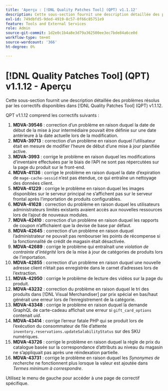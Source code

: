 ```yaml
---
title: 'Aperçu : [!DNL Quality Patches Tool] (QPT) v1.1.12'
description: Cette sous-section fournit une description détaillée des problèmes résolus par les correctifs disponibles dans [!DNL Quality Patches Tool] (QPT) v1.1.12.
exl-id: 749dbfd5-9ded-4919-8c57-0f66c85751e9
feature: Tools and External Services
role: Admin
source-git-commit: 1d2e0c1b4a8e3d79a362500ee3ec7bde84a6ce0d
workflow-type: tm+mt
source-wordcount: '366'
ht-degree: 0%

---
```


# [!DNL Quality Patches Tool] (QPT) v1.1.12 - Aperçu

Cette sous-section fournit une description détaillée des problèmes résolus par les correctifs disponibles dans [!DNL Quality Patches Tool] (QPT) v1.1.12.

QPT v1.1.12 comprend les correctifs suivants :

1. **MDVA-39546** : correction d’un problème en raison duquel la date de début de la mise à jour intermédiaire pouvait être définie sur une date antérieure à la date actuelle lors de la modification.
1. **MDVA-39713** : correction d’un problème en raison duquel l’utilisateur était en mesure de modifier l’heure de début d’une mise à jour planifiée active.
1. **MDVA-3993** : corrige le problème en raison duquel les modifications d’inventaire effectuées par le biais de l’API ne sont pas répercutées sur la page du produit sur le front-end.
1. **MDVA-41136** : corrige le problème en raison duquel la date d’expiration de `mage-cache-sessid` n’est pas étendue, ce qui entraîne un nettoyage des données client.
1. **MDVA-41229** : corrige le problème en raison duquel les images disponibles sur le serveur principal ne s’affichent pas sur le serveur frontal après l’importation de produits configurables.
1. **MDVA-41628** : correction du problème en raison duquel les utilisateurs administrateurs limités existants avaient accès aux nouvelles ressources lors de l’ajout de nouveaux modules.
1. **MDVA-42410** : correction d’un problème en raison duquel les rapports de coupon n’affichaient que la devise de base par défaut.
1. **MDVA-42645** : correction d’un problème en raison duquel l’administrateur ne pouvait pas rembourser les points de récompense si la fonctionnalité de crédit de magasin était désactivée.
1. **MDVA-42689** : corrige le problème qui entraînait une *violation de contrainte d’intégrité* lors de la mise à jour de catégories de produits lors de l’importation.
1. **MDVA-42855** : correction d’un problème en raison duquel une nouvelle adresse client n’était pas enregistrée dans le carnet d’adresses lors de l’extraction.
1. **MDVA-42950** : corrige le problème de lecture des vidéos sur la page du produit.
1. **MDVA-43232** : correction du problème en raison duquel le tri des produits dans [!DNL Visual Merchandiser] par prix spécial en bas/haut générait une erreur lors de l’enregistrement de la catégorie.
1. **MDVA-43348** : corrige le problème en raison duquel la demande GraphQL de carte-cadeau affichait une erreur si `gift_card_options` contenait *uid*.
1. **MDVA-43414** : corrige l’erreur fatale PHP qui se produit lors de l’exécution du consommateur de file d’attente `inventory.reservations.updateSalabilityStatus` sur des SKU numériques.
1. **MDVA-43726** : corrige le problème en raison duquel la règle de prix du catalogue basée sur la correspondance d’attributs au niveau du magasin ne s’appliquait pas après une réindexation partielle.
1. **MDVA-43731** : corrige le problème en raison duquel les *Synonymes de recherche* ne fonctionnent plus lorsque la valeur est ajoutée dans *Termes minimum à correspondre*.

Utilisez le menu de gauche pour accéder à une page de correctif spécifique.
